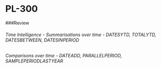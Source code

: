 # PL-300

###Review 

###### Time Intelligence - Summarisations over time - DATESYTD, TOTALYTD, DATESBETWEEN, DATESINPERIOD

###### Comparisons over time - DATEADD, PARALLELPERIOD, SAMPLEPERIODLASTYEAR
